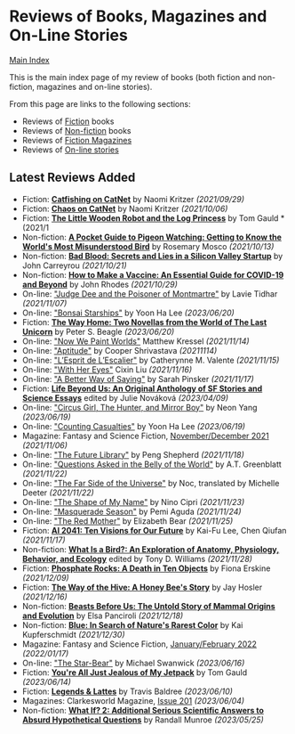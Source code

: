 # Reviews of Books, Magazines and On-Line Stories

[Main Index](../README.md)

This is the main index page of my review of books (both fiction and non-fiction, magazines and on-line stories).

From this page are links to the following sections:

- Reviews of [Fiction](fiction/README.md) books
- Reviews of [Non-fiction](nonfiction/README.md) books
- Reviews of [Fiction Magazines](magazines/README.md)
- Reviews of [On-line stories](online/README.md)

## Latest Reviews Added
- Fiction: [**Catfishing on CatNet**](fiction/2021/20210929-CatfishingOnCatNet.md) by Naomi Kritzer *(2021/09/29)*
- Fiction: [**Chaos on CatNet**](fiction/2021/20211006-ChaosOnCatNet.md) by Naomi Kritzer *(2021/10/06)*
- Fiction: [**The Little Wooden Robot and the Log Princess**](fiction/2021/20211019-LittleWoodenRobot.md) by Tom Gauld *(2021/1
- Non-fiction: [**A Pocket Guide to Pigeon Watching: Getting to Know the World's Most Misunderstood Bird**](nonfiction/2021/20211013-PocketGuidePigeonWatching.md) by Rosemary Mosco *(2021/10/13)*
- Non-fiction: [**Bad Blood: Secrets and Lies in a Silicon Valley Startup**](nonfiction/2021/20211021-BadBlood.md) by John Carreyrou *(2021/10/21)*
- Non-fiction: [**How to Make a Vaccine: An Essential Guide for COVID-19 and Beyond**](nonfiction/2021/20211029-HowToMakeAVaccine.md) by John Rhodes *(2021/10/29)*
- On-line: ["Judge Dee and the Poisoner of Montmartre"](online/2021/20211107-JudgeDeePoisonerMontmartre.md) by Lavie Tidhar *(2021/11/07)*
- On-line: ["Bonsai Starships"](online/2023/20230620-BonsaiStarships.md) by Yoon Ha Lee *(2023/06/20)*
- Fiction: [**The Way Home: Two Novellas from the World of The Last Unicorn**](fiction/2023/20230620-WayHome.md) by Peter S. Beagle *(2023/06/20)*
- On-line: ["Now We Paint Worlds"](online/2021/20211114-NowWePaintWorlds.md) Matthew Kressel *(2021/11/14)*
- On-line: ["Aptitude"](online/2021/20211114-Aptitude.md) by Cooper Shrivastava *(20211114)*
- On-line: ["L’Esprit de L’Escalier"](online/2021/20211115-EspritEscalier.md) by Catherynne M. Valente *(2021/11/15)*
- On-line: ["With Her Eyes"](online/2021/20211116-WithHerEyes.md) Cixin Liu *(2021/11/16)*
- On-line: ["A Better Way of Saying"](online/2021/20211117-BetterWayOfSaying.md) by Sarah Pinsker *(2021/11/17)*
- Fiction: [**Life Beyond Us: An Original Anthology of SF Stories and Science Essays**](fiction/2023/20230409-LifeBeyondUs.md) edited by Julie Nováková *(2023/04/09)*
- On-line: ["Circus Girl, The Hunter, and Mirror Boy"](online/2023/20230619-CircusGirlHunterMirrorBoy.md) by Neon Yang *(2023/06/19)*
- On-line: ["Counting Casualties"](online/2023/20230619-CountingCasualties.md) by Yoon Ha Lee *(2023/06/19)*
- Magazine: Fantasy and Science Fiction, [November/December 2021](magazines/FantasyAndScienceFiction/20211106-FSF202111.md) *(2021/11/06)*
- On-line: ["The Future Library"](online/2021/20211118-FutureLibrary.md) by Peng Shepherd *(2021/11/18)*
- On-line: ["Questions Asked in the Belly of the World"](online/2021/20211122-QuestionsAskedBellyOfTheWorld.md) by A.T. Greenblatt *(2021/11/22)*
- On-line: ["The Far Side of the Universe"](online/2021/20211122-FarSideUniverse.md) by Noc, translated by Michelle Deeter *(2021/11/22)*
- On-line: ["The Shape of My Name"](online/2021/20211123-ShapeOfMyName.md) by Nino Cipri *(2021/11/23)*
- On-line: ["Masquerade Season"](online/2021/20211124-MasqueradeSeason.md) by Pemi Aguda *(2021/11/24)*
- On-line: ["The Red Mother"](online/2021/20211125-RedMother.md) by Elizabeth Bear *(2021/11/25)*
- Fiction: [**AI 2041: Ten Visions for Our Future**](fiction/2021/20211117-AI2041.md) by Kai-Fu Lee, Chen Qiufan *(2021/11/17)*
- Non-fiction: [**What Is a Bird?: An Exploration of Anatomy, Physiology, Behavior, and Ecology**](nonfiction/2021/20211128-WhatIsABird.md) edited by Tony D. Williams *(2021/11/28)*
- Fiction: [**Phosphate Rocks: A Death in Ten Objects**](fiction/2021/20211209-PhosphateRocks.md) by Fiona Erskine *(2021/12/09)*
- Fiction: [**The Way of the Hive: A Honey Bee's Story**](fiction/2021/20211216-WayOfTheHive.md) by Jay Hosler *(2021/12/16)*
- Non-fiction: [**Beasts Before Us: The Untold Story of Mammal Origins and Evolution**](nonfiction/2021/20211218-BeastsBeforeUs.md) by Elsa Panciroli *(2021/12/18)*
- Non-fiction: [**Blue: In Search of Nature's Rarest Color**](nonfiction/2021/20211230-Blue.md) by Kai Kupferschmidt *(2021/12/30)*
- Magazine: Fantasy and Science Fiction, [January/February 2022](magazines/FantasyAndScienceFiction/20220117-FSF202201.md) *(2022/01/17)*
- On-line: ["The Star-Bear"](online/2023/20230616-StarBear.md) by Michael Swanwick *(2023/06/16)*
- Fiction: [**You're All Just Jealous of My Jetpack**](fiction/2023/20230614-JealousMyBackpack.md) by Tom Gauld *(2023/06/14)*
- Fiction: [**Legends & Lattes**](fiction/2023/20230610-LegendsAndLattes.md) by Travis Baldree *(2023/06/10)*
- Magazines: Clarkesworld Magazine, [Issue 201](magazines/Clarkesworld/20230604-Clarkesworld201.md) *(2023/06/04)*
- Non-fiction: [**What If? 2: Additional Serious Scientific Answers to Absurd Hypothetical Questions**](nonfiction/2023/20230525-WhatIf2.md) by Randall Munroe *(2023/05/25)*
